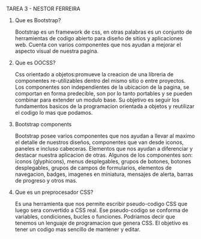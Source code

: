 ﻿TAREA 3 - NESTOR FERREIRA

1) Que es Bootstrap?

	Bootstrap es un framework de css, en otras palabras es un conjunto de herramientas de codigo abierto para diseño de sitios y aplicaciones web. Cuenta con varios componentes que nos ayudan a mejorar el aspecto visual de nuestra pagina.

2) Que es OOCSS?

	Css orientado a objetos:promueve la creacion de una libreria de componentes re-utilizables dentro del mismo sitio o entre proyectos. Los componentes son independientes de la ubicacion de la pagina, se comportan en forma predecible, son por lo tanto portables y se pueden combinar para extender un modulo base.
	Su objetivo es seguir los fundamentos basicos de la programacion orientada a objetos y reutilizar el codigo lo mas que podamos.

3) Bootstrap components

	Bootstrap posee varios componentes que nos ayudan a llevar al maximo el detalle de nuestros diseños, componentes que van desde iconos, paneles e incluso cabeceras. Elementos que nos ayudan a diferenciar y destacar nuestra aplicacion de otras.
	Algunos de los componentes son: iconos (glyphicons), menus desplegables, grupos de botones, botones desplegables, grupos de campos de formularios, elementos de navegacion, badges, imagenes en miniatura, mensajes de alerta, barras de progreso y otros mas.

4) Que es un preprocesador CSS?

	Es una herramienta que nos permite escribir pseudo-codigo CSS que luego sera convertido a CSS real. Ese pseudo-codigo se conforma de variables, condiciones, bucles o funciones. Podriamos decir que tenemos un lenguaje de programacion que genera CSS. El objetivo es tener un codigo mas sencillo de mantener y editar.
